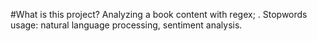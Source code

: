 #What is this project?
Analyzing a book content with regex; .
Stopwords usage: natural language processing, sentiment analysis.